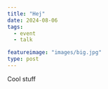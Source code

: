 ```yaml
---
title: "Hej"
date: 2024-08-06
tags:
  - event
  - talk

featureimage: "images/big.jpg"
type: post
---
```


Cool stuff
